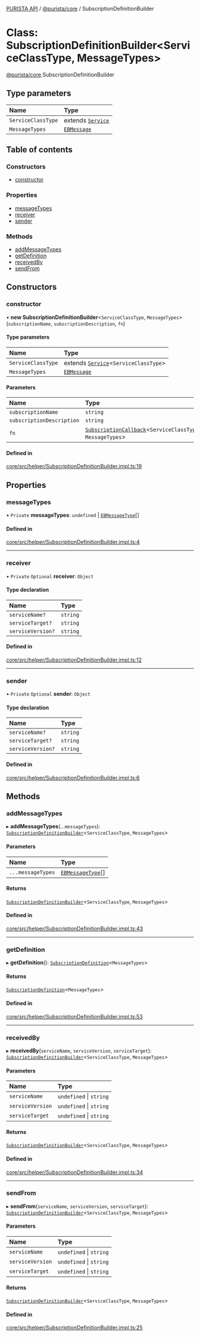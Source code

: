 [PURISTA API](../README.md) / [@purista/core](../modules/purista_core.md) / SubscriptionDefinitionBuilder

# Class: SubscriptionDefinitionBuilder<ServiceClassType, MessageTypes\>

[@purista/core](../modules/purista_core.md).SubscriptionDefinitionBuilder

## Type parameters

| Name | Type |
| :------ | :------ |
| `ServiceClassType` | extends [`Service`](purista_core.Service.md) |
| `MessageTypes` | [`EBMessage`](../modules/purista_core.md#ebmessage) |

## Table of contents

### Constructors

- [constructor](purista_core.SubscriptionDefinitionBuilder.md#constructor)

### Properties

- [messageTypes](purista_core.SubscriptionDefinitionBuilder.md#messagetypes)
- [receiver](purista_core.SubscriptionDefinitionBuilder.md#receiver)
- [sender](purista_core.SubscriptionDefinitionBuilder.md#sender)

### Methods

- [addMessageTypes](purista_core.SubscriptionDefinitionBuilder.md#addmessagetypes)
- [getDefinition](purista_core.SubscriptionDefinitionBuilder.md#getdefinition)
- [receivedBy](purista_core.SubscriptionDefinitionBuilder.md#receivedby)
- [sendFrom](purista_core.SubscriptionDefinitionBuilder.md#sendfrom)

## Constructors

### constructor

• **new SubscriptionDefinitionBuilder**<`ServiceClassType`, `MessageTypes`\>(`subscriptionName`, `subscriptionDescription`, `fn`)

#### Type parameters

| Name | Type |
| :------ | :------ |
| `ServiceClassType` | extends [`Service`](purista_core.Service.md)<`ServiceClassType`\> |
| `MessageTypes` | [`EBMessage`](../modules/purista_core.md#ebmessage) |

#### Parameters

| Name | Type |
| :------ | :------ |
| `subscriptionName` | `string` |
| `subscriptionDescription` | `string` |
| `fn` | [`SubscriptionCallback`](../modules/purista_core.md#subscriptioncallback)<`ServiceClassType`, `MessageTypes`\> |

#### Defined in

[core/src/helper/SubscriptionDefinitionBuilder.impl.ts:19](https://github.com/sebastianwessel/purista/blob/c66c2b4/src/helper/SubscriptionDefinitionBuilder.impl.ts#L19)

## Properties

### messageTypes

• `Private` **messageTypes**: `undefined` \| [`EBMessageType`](../enums/purista_core.EBMessageType.md)[]

#### Defined in

[core/src/helper/SubscriptionDefinitionBuilder.impl.ts:4](https://github.com/sebastianwessel/purista/blob/c66c2b4/src/helper/SubscriptionDefinitionBuilder.impl.ts#L4)

___

### receiver

• `Private` `Optional` **receiver**: `Object`

#### Type declaration

| Name | Type |
| :------ | :------ |
| `serviceName?` | `string` |
| `serviceTarget?` | `string` |
| `serviceVersion?` | `string` |

#### Defined in

[core/src/helper/SubscriptionDefinitionBuilder.impl.ts:12](https://github.com/sebastianwessel/purista/blob/c66c2b4/src/helper/SubscriptionDefinitionBuilder.impl.ts#L12)

___

### sender

• `Private` `Optional` **sender**: `Object`

#### Type declaration

| Name | Type |
| :------ | :------ |
| `serviceName?` | `string` |
| `serviceTarget?` | `string` |
| `serviceVersion?` | `string` |

#### Defined in

[core/src/helper/SubscriptionDefinitionBuilder.impl.ts:6](https://github.com/sebastianwessel/purista/blob/c66c2b4/src/helper/SubscriptionDefinitionBuilder.impl.ts#L6)

## Methods

### addMessageTypes

▸ **addMessageTypes**(...`messageTypes`): [`SubscriptionDefinitionBuilder`](purista_core.SubscriptionDefinitionBuilder.md)<`ServiceClassType`, `MessageTypes`\>

#### Parameters

| Name | Type |
| :------ | :------ |
| `...messageTypes` | [`EBMessageType`](../enums/purista_core.EBMessageType.md)[] |

#### Returns

[`SubscriptionDefinitionBuilder`](purista_core.SubscriptionDefinitionBuilder.md)<`ServiceClassType`, `MessageTypes`\>

#### Defined in

[core/src/helper/SubscriptionDefinitionBuilder.impl.ts:43](https://github.com/sebastianwessel/purista/blob/c66c2b4/src/helper/SubscriptionDefinitionBuilder.impl.ts#L43)

___

### getDefinition

▸ **getDefinition**(): [`SubscriptionDefinition`](../modules/purista_core.md#subscriptiondefinition)<`MessageTypes`\>

#### Returns

[`SubscriptionDefinition`](../modules/purista_core.md#subscriptiondefinition)<`MessageTypes`\>

#### Defined in

[core/src/helper/SubscriptionDefinitionBuilder.impl.ts:53](https://github.com/sebastianwessel/purista/blob/c66c2b4/src/helper/SubscriptionDefinitionBuilder.impl.ts#L53)

___

### receivedBy

▸ **receivedBy**(`serviceName`, `serviceVersion`, `serviceTarget`): [`SubscriptionDefinitionBuilder`](purista_core.SubscriptionDefinitionBuilder.md)<`ServiceClassType`, `MessageTypes`\>

#### Parameters

| Name | Type |
| :------ | :------ |
| `serviceName` | `undefined` \| `string` |
| `serviceVersion` | `undefined` \| `string` |
| `serviceTarget` | `undefined` \| `string` |

#### Returns

[`SubscriptionDefinitionBuilder`](purista_core.SubscriptionDefinitionBuilder.md)<`ServiceClassType`, `MessageTypes`\>

#### Defined in

[core/src/helper/SubscriptionDefinitionBuilder.impl.ts:34](https://github.com/sebastianwessel/purista/blob/c66c2b4/src/helper/SubscriptionDefinitionBuilder.impl.ts#L34)

___

### sendFrom

▸ **sendFrom**(`serviceName`, `serviceVersion`, `serviceTarget`): [`SubscriptionDefinitionBuilder`](purista_core.SubscriptionDefinitionBuilder.md)<`ServiceClassType`, `MessageTypes`\>

#### Parameters

| Name | Type |
| :------ | :------ |
| `serviceName` | `undefined` \| `string` |
| `serviceVersion` | `undefined` \| `string` |
| `serviceTarget` | `undefined` \| `string` |

#### Returns

[`SubscriptionDefinitionBuilder`](purista_core.SubscriptionDefinitionBuilder.md)<`ServiceClassType`, `MessageTypes`\>

#### Defined in

[core/src/helper/SubscriptionDefinitionBuilder.impl.ts:25](https://github.com/sebastianwessel/purista/blob/c66c2b4/src/helper/SubscriptionDefinitionBuilder.impl.ts#L25)
